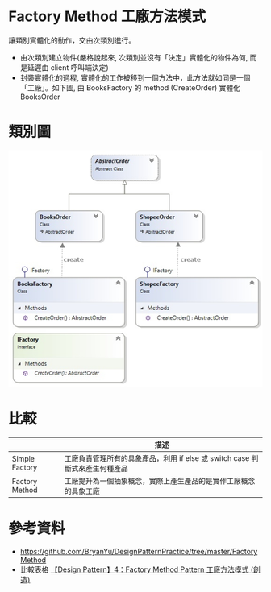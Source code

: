 ﻿# Factory Method 工廠方法模式


讓類別實體化的動作，交由次類別進行。


- 由次類別建立物件(嚴格說起來, 次類別並沒有「決定」實體化的物件為何, 而是延遲由 client 呼叫端決定)
- 封裝實體化的過程, 實體化的工作被移到一個方法中，此方法就如同是一個「工廠」。如下圖, 由 BooksFactory 的 method (CreateOrder) 實體化 BooksOrder

# 類別圖
![Class Diagram](ClassDiagram.jpg)

# 比較

|  | 描述   |
|-------------|----------|
|Simple Factory|	工廠負責管理所有的具象產品，利用 if else 或 switch case 判斷式來產生何種產品|
|Factory Method|	工廠提升為一個抽象概念，實際上產生產品的是實作工廠概念的具象工廠|


# 參考資料


- https://github.com/BryanYu/DesignPatternPractice/tree/master/FactoryMethod
- 比較表格 [【Design Pattern】4：Factory Method Pattern 工廠方法模式 (創造)](https://spicyboyd.blogspot.com/2018/08/design-pattern4factory-method-pattern.html)
